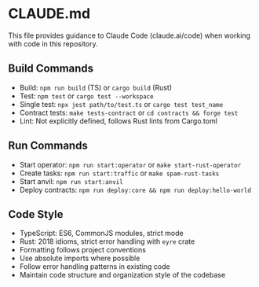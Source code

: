 # CLAUDE.md

This file provides guidance to Claude Code (claude.ai/code) when working with code in this repository.

## Build Commands
- Build: `npm run build` (TS) or `cargo build` (Rust)
- Test: `npm test` or `cargo test --workspace`
- Single test: `npx jest path/to/test.ts` or `cargo test test_name`
- Contract tests: `make tests-contract` or `cd contracts && forge test`
- Lint: Not explicitly defined, follows Rust lints from Cargo.toml

## Run Commands
- Start operator: `npm run start:operator` or `make start-rust-operator`
- Create tasks: `npm run start:traffic` or `make spam-rust-tasks`
- Start anvil: `npm run start:anvil`
- Deploy contracts: `npm run deploy:core && npm run deploy:hello-world`

## Code Style
- TypeScript: ES6, CommonJS modules, strict mode
- Rust: 2018 idioms, strict error handling with `eyre` crate
- Formatting follows project conventions
- Use absolute imports where possible
- Follow error handling patterns in existing code
- Maintain code structure and organization style of the codebase